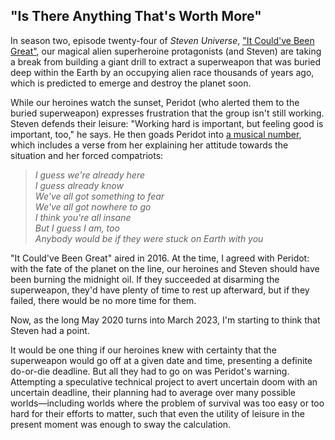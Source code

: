 ## "Is There Anything That's Worth More"

In season two, episode twenty-four of _Steven Universe_, ["It Could've Been Great"](https://steven-universe.fandom.com/wiki/It_Could've_Been_Great), our magical alien superheroine protagonists (and Steven) are taking a break from building a giant drill to extract a superweapon that was buried deep within the Earth by an occupying alien race thousands of years ago, which is predicted to emerge and destroy the planet soon.

While our heroines watch the sunset, Peridot (who alerted them to the buried superweapon) expresses frustration that the group isn't still working. Steven defends their leisure: "Working hard is important, but feeling good is important, too," he says. He then goads Peridot into [a musical number](https://www.youtube.com/watch?v=ss7rLjGAlQE), which includes a verse from her explaining her attitude towards the situation and her forced compatriots:

> _I guess we're already here  
> I guess already know  
> We've all got something to fear  
> We've all got nowhere to go  
> I think you're all insane  
> But I guess I am, too  
> Anybody would be if they were stuck on Earth with you_

"It Could've Been Great" aired in 2016. At the time, I agreed with Peridot: with the fate of the planet on the line, our heroines and Steven should have been burning the midnight oil. If they succeeded at disarming the superweapon, they'd have plenty of time to rest up afterward, but if they failed, there would be no more time for them.

Now, as the long May 2020 turns into March 2023, I'm starting to think that Steven had a point.

It would be one thing if our heroines knew with certainty that the superweapon would go off at a given date and time, presenting a definite do-or-die deadline. But all they had to go on was Peridot's warning. Attempting a speculative technical project to avert uncertain doom with an uncertain deadline, their planning had to average over many possible worlds—including worlds where the problem of survival was too easy or too hard for their efforts to matter, such that even the utility of leisure in the present moment was enough to sway the calculation.
